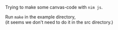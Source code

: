 Trying to make some canvas-code with `nim js`.

Run `make` in the example directory,  
(it seems we don't need to do it in the src directory.)

